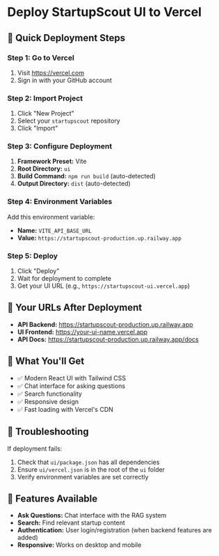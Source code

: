 # Deploy StartupScout UI to Vercel

## 🚀 Quick Deployment Steps

### Step 1: Go to Vercel
1. Visit https://vercel.com
2. Sign in with your GitHub account

### Step 2: Import Project
1. Click "New Project"
2. Select your `startupscout` repository
3. Click "Import"

### Step 3: Configure Deployment
1. **Framework Preset:** Vite
2. **Root Directory:** `ui`
3. **Build Command:** `npm run build` (auto-detected)
4. **Output Directory:** `dist` (auto-detected)

### Step 4: Environment Variables
Add this environment variable:
- **Name:** `VITE_API_BASE_URL`
- **Value:** `https://startupscout-production.up.railway.app`

### Step 5: Deploy
1. Click "Deploy"
2. Wait for deployment to complete
3. Get your UI URL (e.g., `https://startupscout-ui.vercel.app`)

## 🔗 Your URLs After Deployment

- **API Backend:** https://startupscout-production.up.railway.app
- **UI Frontend:** https://your-ui-name.vercel.app
- **API Docs:** https://startupscout-production.up.railway.app/docs

## 🎯 What You'll Get

- ✅ Modern React UI with Tailwind CSS
- ✅ Chat interface for asking questions
- ✅ Search functionality
- ✅ Responsive design
- ✅ Fast loading with Vercel's CDN

## 🔧 Troubleshooting

If deployment fails:
1. Check that `ui/package.json` has all dependencies
2. Ensure `ui/vercel.json` is in the root of the `ui` folder
3. Verify environment variables are set correctly

## 📱 Features Available

- **Ask Questions:** Chat interface with the RAG system
- **Search:** Find relevant startup content
- **Authentication:** User login/registration (when backend features are added)
- **Responsive:** Works on desktop and mobile
